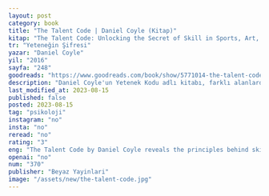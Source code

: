 ```yaml
---
layout: post
category: book
title: "The Talent Code | Daniel Coyle (Kitap)"
kitap: "The Talent Code: Unlocking the Secret of Skill in Sports, Art, Music, Math, and Just About Everything Else"
tr: "Yeteneğin Şifresi"
yazar: "Daniel Coyle"
yil: "2016"
sayfa: "248"
goodreads: "https://www.goodreads.com/book/show/5771014-the-talent-code"
description: "Daniel Coyle'un Yetenek Kodu adlı kitabı, farklı alanlarda yetenek geliştirmenin bilimsel temellerini inceler ve uzmanlık kazanmanın belirli eğitim ve çevresel faktörlere dayandığını, doğuştan gelen bir özellik olmadığını vurgular."
last_modified_at: 2023-08-15
published: false
posted: 2023-08-15
tag: "psikoloji"
instagram: "no"
insta: "no"
reread: "no"
rating: "3"
eng: "The Talent Code by Daniel Coyle reveals the principles behind skill development across various disciplines, emphasizing the importance of deliberate practice, coaching, and the myelin sheath in achieving expertise."
openai: "no"
num: "370"
publisher: "Beyaz Yayinlari"
image: "/assets/new/the-talent-code.jpg"
---
```

